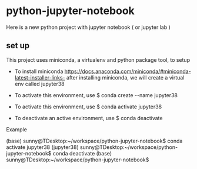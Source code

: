 # python-jupyter-notebook

Here is a new python project with jupyter notebook ( or jupyter lab )


## set up

This project uses miniconda, a virtualenv and python package tool, to setup

- To install miniconda https://docs.anaconda.com/miniconda/#miniconda-latest-installer-links- after installing miniconda, we will create a virtual env called jupyter38

- To activate this environment, use $ conda create --name jupyter38
- To activate this environment, use $ conda activate jupyter38
- To deactivate an active environment, use $ conda deactivate

Example

(base) sunny@TDesktop:~/workspace/python-jupyter-notebook$ conda activate jupyter38
(jupyter38) sunny@TDesktop:~/workspace/python-jupyter-notebook$ conda deactivate
(base) sunny@TDesktop:~/workspace/python-jupyter-notebook$






